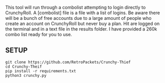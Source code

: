 
This tool will run through a combolist attempting to login directly to CrunchyRoll. A [combolist] file is a file with a list of logins. Be aware there will be a bunch of free accounts due to a large amount of people who create an account on CrunchyRoll but never buy a plan. Hit are logged on the terminal and in a text file in the results folder. I have provided a 260k combo list ready for you to use. 

## SETUP
```
git clone https://github.com/RetroPackets/Crunchy-Thief
cd Crunchy-Theif
pip install -r requirements.txt
python3 crunchy.py
